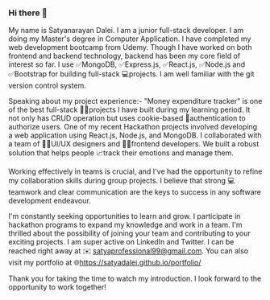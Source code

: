 ### Hi there 👋
My name is Satyanarayan Dalei. I am a junior full-stack developer. I am doing my Master's degree in Computer Application. I have completed my web development bootcamp from Udemy. Though I have worked on both frontend and backend technology, backend has been my core field of interest so far. I use ✅MongoDB, ✅Express.js, ✅React.js, ✅Node.js and ✅Bootstrap for building full-stack 💻projects. I am well familiar with the git version control system.

Speaking about my project experience:-
"Money expenditure tracker" is one of the best full-stack 🧑‍💻projects I have built during my learning period. It not only has CRUD operation but uses cookie-based 🔐authentication to authorize users. One of my recent Hackathon projects involved developing a web application using React.js, Node.js, and MongoDB. I collaborated with a team of 🧑‍💻UI/UX designers and 🧑‍💻frontend developers. We built a robust solution that helps people 📈track their emotions and manage them.

Working effectively in teams is crucial, and I've had the opportunity to refine my collaboration skills during group projects. I believe that strong 💻teamwork and clear communication are the keys to success in any software development endeavour.

I'm constantly seeking opportunities to learn and grow. I participate in hackathon programs to expand my knowledge and work in a team. I'm thrilled about the possibility of joining your team and contributing to your exciting projects. I am super active on LinkedIn and Twitter. I can be reached right away at ✉️ satyaprofessional99@gmail.com. You can also visit my portfolio at 🌐https://satyadalei.github.io/portfolio/

Thank you for taking the time to watch my introduction. I look forward to the opportunity to work together!
